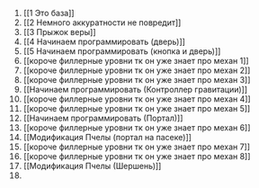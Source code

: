 1. [[1 Это база]]
2. [[2 Немного аккуратности не повредит]]
3. [[3 Прыжок веры]]
4. [[4 Начинаем программировать (дверь)]]
5. [[5 Начинаем программировать (кнопка и дверь)]]
6. [[короче филлерные уровни тк он уже знает про механ 1]]
7. [[короче филлерные уровни тк он уже знает про механ 2]]
8. [[короче филлерные уровни тк он уже знает про механ 3]]
9. [[Начинаем программировать (Контроллер гравитации)]]
10. [[короче филлерные уровни тк он уже знает про механ 4]]
11. [[короче филлерные уровни тк он уже знает про механ 5]]
12. [[Начинаем программировать (Портал)]]
13. [[короче филлерные уровни тк он уже знает про механ 6]]
14. [[Модификация Пчелы (портал на пасеке)]]
15. [[короче филлерные уровни тк он уже знает про механ 7]]
16. [[короче филлерные уровни тк он уже знает про механ 8]]
17. [[Модификация Пчелы (Шершень)]]
18. 
